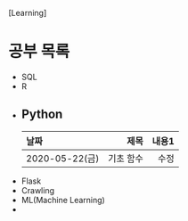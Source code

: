 [Learning]

# 공부 목록
  * SQL
  * R
  * Python
    - 
    |날짜|제목|내용1|
    |:--|--:|--:|
    |2020-05-22(금)|기초 함수|수정|
  * Flask
  * Crawling
  * ML(Machine Learning)
  * 